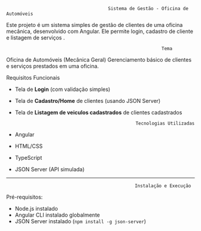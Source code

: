                                           Sistema de Gestão - Oficina de Automóveis

Este projeto é um sistema simples de gestão de clientes de uma oficina mecânica, desenvolvido com Angular. Ele permite login, cadastro de cliente e listagem de serviços .

                                                              Tema

Oficina de Automóveis (Mecânica Geral)
Gerenciamento básico de clientes e serviços prestados em uma oficina.

 Requisitos Funcionais


- Tela de **Login** (com validação simples)
- Tela de **Cadastro/Home** de clientes (usando JSON Server)
- Tela de **Listagem de veiculos cadastrados** de clientes cadastrados
     
                                                   Tecnologias Utilizadas

- Angular
- HTML/CSS
- TypeScript
- JSON Server (API simulada)

---

                                                    Instalação e Execução

Pré-requisitos:
- Node.js instalado
- Angular CLI instalado globalmente
- JSON Server instalado (`npm install -g json-server`)